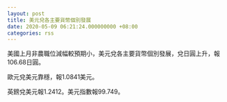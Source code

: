 ```yaml
---
layout: post
title: 美元兌各主要貨幣個別發展
date: 2020-05-09 06:21:24.000000000 +08:00
categories: rss
---
```


美國上月非農職位減幅較預期小，美元兌各主要貨幣個別發展，兌日圓上升，報106.68日圓。

歐元兌美元靠穩，報1.0841美元。

英鎊兌美元報1.2412。美元指數報99.749。
